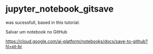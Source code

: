 # jupyter_notebook_gitsave

was sucessfull, based in this tutorial:

Salvar um notebook no GitHub

https://cloud.google.com/ai-platform/notebooks/docs/save-to-github?hl=pt-br
